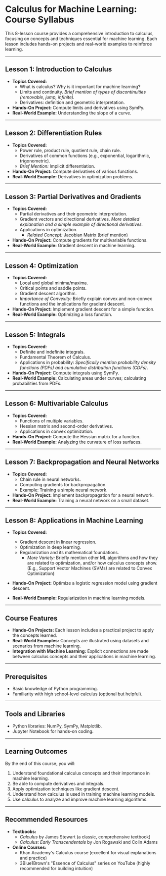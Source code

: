 # Calculus for Machine Learning: Course Syllabus

This 8-lesson course provides a comprehensive introduction to calculus, focusing on concepts and techniques essential for machine learning. Each lesson includes hands-on projects and real-world examples to reinforce learning.

---

## Lesson 1: Introduction to Calculus

- **Topics Covered:**
  - What is calculus? Why is it important for machine learning?
  - Limits and continuity. *Brief mention of types of discontinuities (removable, jump, infinite).*
  - Derivatives: definition and geometric interpretation.
- **Hands-On Project:** Compute limits and derivatives using SymPy.
- **Real-World Example:** Understanding the slope of a curve.

---

## Lesson 2: Differentiation Rules

- **Topics Covered:**
  - Power rule, product rule, quotient rule, chain rule.
  - Derivatives of common functions (e.g., exponential, logarithmic, trigonometric).
  - *Brief Mention:* Implicit differentiation.
- **Hands-On Project:** Compute derivatives of various functions.
- **Real-World Example:** Derivatives in optimization problems.

---

## Lesson 3: Partial Derivatives and Gradients

- **Topics Covered:**
  - Partial derivatives and their geometric interpretation.
  - Gradient vectors and directional derivatives. *More detailed explanation and a simple example of directional derivatives.*
  - Applications in optimization.
    - *Related Concept:* Jacobian Matrix (brief mention)
- **Hands-On Project:** Compute gradients for multivariable functions.
- **Real-World Example:** Gradient descent in machine learning.

---

## Lesson 4: Optimization

- **Topics Covered:**
  - Local and global minima/maxima.
  - Critical points and saddle points.
  - Gradient descent algorithm.
  - *Importance of Convexity:* Briefly explain convex and non-convex functions and the implications for gradient descent.
- **Hands-On Project:** Implement gradient descent for a simple function.
- **Real-World Example:** Optimizing a loss function.

---

## Lesson 5: Integrals

- **Topics Covered:**
  - Definite and indefinite integrals.
  - Fundamental Theorem of Calculus.
  - Applications in probability: *Specifically mention probability density functions (PDFs) and cumulative distribution functions (CDFs)*.
- **Hands-On Project:** Compute integrals using SymPy.
- **Real-World Example:** Calculating areas under curves; calculating probabilities from PDFs.

---

## Lesson 6: Multivariable Calculus

- **Topics Covered:**
  - Functions of multiple variables.
  - Hessian matrix and second-order derivatives.
  - Applications in convex optimization.
- **Hands-On Project:** Compute the Hessian matrix for a function.
- **Real-World Example:** Analyzing the curvature of loss surfaces.

---

## Lesson 7: Backpropagation and Neural Networks

- **Topics Covered:**
  - Chain rule in neural networks.
  - Computing gradients for backpropagation.
  - Example: Training a simple neural network.
- **Hands-On Project:** Implement backpropagation for a neural network.
- **Real-World Example:** Training a neural network on a small dataset.

---

## Lesson 8: Applications in Machine Learning

- **Topics Covered:**
  - Gradient descent in linear regression.
  - Optimization in deep learning.
  - Regularization and its mathematical foundations.
    - *More Variety:* Briefly mention other ML algorithms and how they are related to optimization, and/or how calculus concepts show. (E.g., Support Vector Machines (SVMs) are related to Convex Optimization)

- **Hands-On Project:** Optimize a logistic regression model using gradient descent.
- **Real-World Example:** Regularization in machine learning models.

---

## Course Features

- **Hands-On Projects:** Each lesson includes a practical project to apply the concepts learned.
- **Real-World Examples:** Concepts are illustrated using datasets and scenarios from machine learning.
- **Integration with Machine Learning:** Explicit connections are made between calculus concepts and their applications in machine learning.

---

## Prerequisites

- Basic knowledge of Python programming.
- Familiarity with high school-level calculus (optional but helpful).

---

## Tools and Libraries

- Python libraries: NumPy, SymPy, Matplotlib.
- Jupyter Notebook for hands-on coding.

---

## Learning Outcomes

By the end of this course, you will:

1.  Understand foundational calculus concepts and their importance in machine learning.
2.  Be able to compute derivatives and integrals.
3.  Apply optimization techniques like gradient descent.
4.  Understand how calculus is used in training machine learning models.
5.  Use calculus to analyze and improve machine learning algorithms.

---

## Recommended Resources

*   **Textbooks:**
    *   *Calculus* by James Stewart (a classic, comprehensive textbook)
    *   *Calculus: Early Transcendentals* by Jon Rogawski and Colin Adams
*   **Online Courses:**
    *   Khan Academy's Calculus course (excellent for visual explanations and practice)
    *   3Blue1Brown's "Essence of Calculus" series on YouTube (highly recommended for building intuition)
